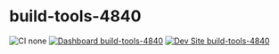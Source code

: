 # build-tools-4840

![CI none](https://img.shields.io/badge/ci-none-orange.svg)
[![Dashboard build-tools-4840](https://img.shields.io/badge/dashboard-build_tools_4840-yellow.svg)](https://dashboard.pantheon.io/sites/a0ae52af-cbb2-44d1-ab5e-fa52ead9ca12#dev/code)
[![Dev Site build-tools-4840](https://img.shields.io/badge/site-build_tools_4840-blue.svg)](http://dev-build-tools-4840.pantheonsite.io/)
